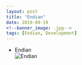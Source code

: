 ```yaml
---
layout: post
title: "Endian"
date: 2019-09-19
<!--banner_image: .jpg-->
tags: [Endian, Development]
---
```


* Endian  
![Endian](/images/posts/Endian.svg)

<!--more-->

